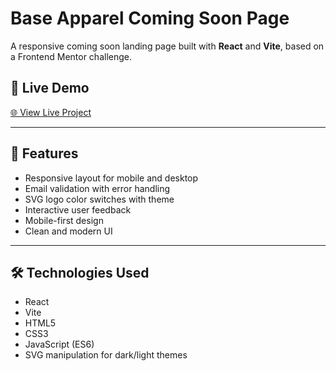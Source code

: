 # Base Apparel Coming Soon Page

A responsive coming soon landing page built with **React** and **Vite**, based on a Frontend Mentor challenge.


## 🔗 Live Demo

[🌐 View Live Project](https://frontend-mentor-mauve.vercel.app/react-projects/newbie/base-apparel/)

---

## 🚀 Features

- Responsive layout for mobile and desktop
- Email validation with error handling
- SVG logo color switches with theme
- Interactive user feedback
- Mobile-first design
- Clean and modern UI

---

## 🛠️ Technologies Used

- React
- Vite
- HTML5
- CSS3
- JavaScript (ES6)
- SVG manipulation for dark/light themes





